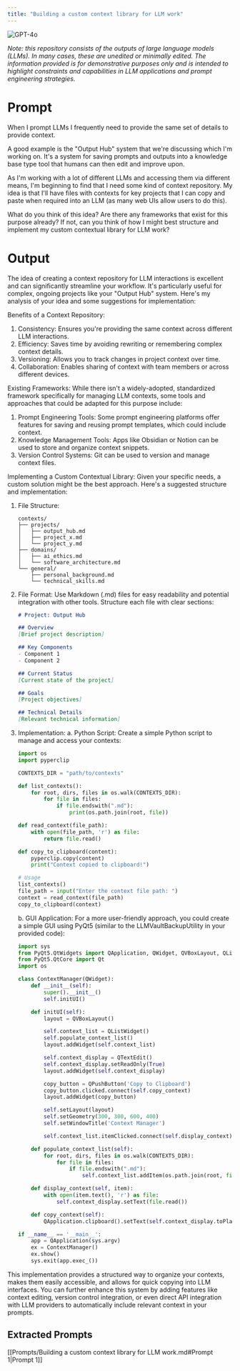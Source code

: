 ```yaml
---
title: "Building a custom context library for LLM work"
---
```

![GPT-4o](https://img.shields.io/badge/GPT--4o-3333FF?style=for-the-badge&logo=openai&logoColor=white)



*Note: this repository consists of the outputs of large language models (LLMs). In many cases, these are unedited or minimally edited. The information provided is for demonstrative purposes only and is intended to highlight constraints and capabilities in LLM applications and prompt engineering strategies.*


# Prompt
When I prompt LLMs I frequently need to provide the same set of details to provide context.

A good example is the "Output Hub" system  that we're discussing which I'm working on. It's a system for saving prompts and outputs into a knowledge base type tool that humans can then edit and improve upon.

As I'm working with a lot of different LLMs and accessing them via different means, I'm beginning to find that I need some kind of context repository. My idea is that I'll have files with contexts for key projects that I can copy and paste when required into an LLM (as many web UIs allow users to do this).

What do you think of this idea? Are there any frameworks that exist for this purpose already? If not, can you think of how I might best structure and implement my custom contextual library for LLM work?

# Output
The idea of creating a context repository for LLM interactions is excellent and can significantly streamline your workflow. It's particularly useful for complex, ongoing projects like your "Output Hub" system. Here's my analysis of your idea and some suggestions for implementation:

Benefits of a Context Repository:
1. Consistency: Ensures you're providing the same context across different LLM interactions.
2. Efficiency: Saves time by avoiding rewriting or remembering complex context details.
3. Versioning: Allows you to track changes in project context over time.
4. Collaboration: Enables sharing of context with team members or across different devices.

Existing Frameworks:
While there isn't a widely-adopted, standardized framework specifically for managing LLM contexts, some tools and approaches that could be adapted for this purpose include:

1. Prompt Engineering Tools: Some prompt engineering platforms offer features for saving and reusing prompt templates, which could include context.
2. Knowledge Management Tools: Apps like Obsidian or Notion can be used to store and organize context snippets.
3. Version Control Systems: Git can be used to version and manage context files.

Implementing a Custom Contextual Library:
Given your specific needs, a custom solution might be the best approach. Here's a suggested structure and implementation:

1. File Structure:
   ```
   contexts/
   ├── projects/
   │   ├── output_hub.md
   │   ├── project_x.md
   │   └── project_y.md
   ├── domains/
   │   ├── ai_ethics.md
   │   └── software_architecture.md
   └── general/
       ├── personal_background.md
       └── technical_skills.md
   ```

2. File Format:
   Use Markdown (.md) files for easy readability and potential integration with other tools. Structure each file with clear sections:

   ```markdown
   # Project: Output Hub

   ## Overview
   [Brief project description]

   ## Key Components
   - Component 1
   - Component 2

   ## Current Status
   [Current state of the project]

   ## Goals
   [Project objectives]

   ## Technical Details
   [Relevant technical information]
   ```

3. Implementation:
   a. Python Script: Create a simple Python script to manage and access your contexts:

   ```python
   import os
   import pyperclip

   CONTEXTS_DIR = "path/to/contexts"

   def list_contexts():
       for root, dirs, files in os.walk(CONTEXTS_DIR):
           for file in files:
               if file.endswith(".md"):
                   print(os.path.join(root, file))

   def read_context(file_path):
       with open(file_path, 'r') as file:
           return file.read()

   def copy_to_clipboard(content):
       pyperclip.copy(content)
       print("Context copied to clipboard!")

   # Usage
   list_contexts()
   file_path = input("Enter the context file path: ")
   context = read_context(file_path)
   copy_to_clipboard(context)
   ```

   b. GUI Application: For a more user-friendly approach, you could create a simple GUI using PyQt5 (similar to the LLMVaultBackupUtility in your provided code):

   ```python
   import sys
   from PyQt5.QtWidgets import QApplication, QWidget, QVBoxLayout, QListWidget, QPushButton, QTextEdit
   from PyQt5.QtCore import Qt
   import os

   class ContextManager(QWidget):
       def __init__(self):
           super().__init__()
           self.initUI()

       def initUI(self):
           layout = QVBoxLayout()

           self.context_list = QListWidget()
           self.populate_context_list()
           layout.addWidget(self.context_list)

           self.context_display = QTextEdit()
           self.context_display.setReadOnly(True)
           layout.addWidget(self.context_display)

           copy_button = QPushButton('Copy to Clipboard')
           copy_button.clicked.connect(self.copy_context)
           layout.addWidget(copy_button)

           self.setLayout(layout)
           self.setGeometry(300, 300, 600, 400)
           self.setWindowTitle('Context Manager')

           self.context_list.itemClicked.connect(self.display_context)

       def populate_context_list(self):
           for root, dirs, files in os.walk(CONTEXTS_DIR):
               for file in files:
                   if file.endswith(".md"):
                       self.context_list.addItem(os.path.join(root, file))

       def display_context(self, item):
           with open(item.text(), 'r') as file:
               self.context_display.setText(file.read())

       def copy_context(self):
           QApplication.clipboard().setText(self.context_display.toPlainText())

   if __name__ == '__main__':
       app = QApplication(sys.argv)
       ex = ContextManager()
       ex.show()
       sys.exit(app.exec_())
   ```

This implementation provides a structured way to organize your contexts, makes them easily accessible, and allows for quick copying into LLM interfaces. You can further enhance this system by adding features like context editing, version control integration, or even direct API integration with LLM providers to automatically include relevant context in your prompts.

 




## Extracted Prompts
[[Prompts/Building a custom context library for LLM work.md#Prompt 1|Prompt 1]]
